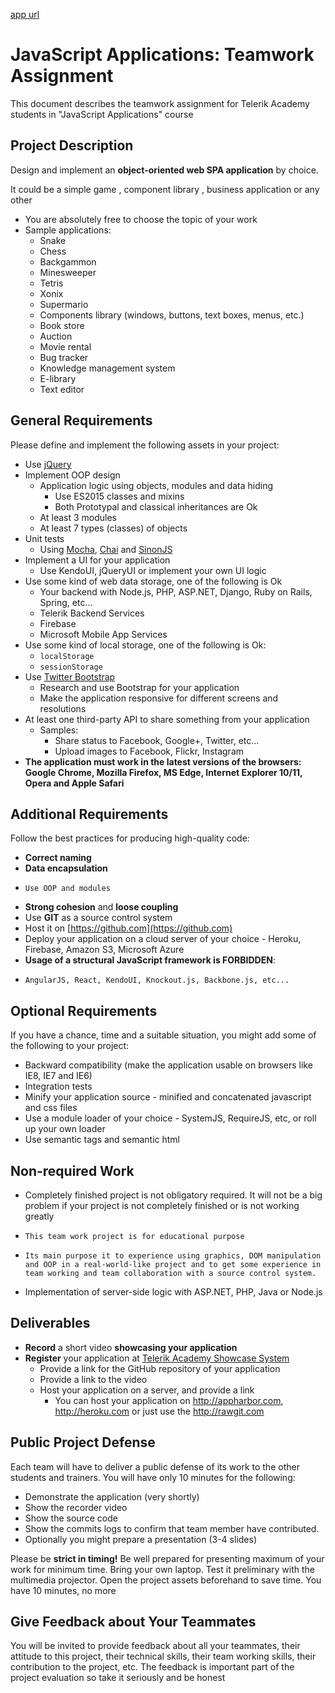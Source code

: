 [app url](https://bansheeproject-7bb5a.firebaseapp.com)

# JavaScript Applications: Teamwork Assignment

This document describes the teamwork assignment for Telerik Academy students in "JavaScript Applications" course

## Project Description

Design and implement an **object-oriented web SPA application** by choice.

It could be a simple game , component library , business application or any other
- You are absolutely free to choose the topic of your work
- Sample applications:
  - Snake
  - Chess
  - Backgammon
  - Minesweeper
  - Tetris
  - Xonix
  - Supermario
  - Components library (windows, buttons, text boxes, menus, etc.)
  - Book store
  - Auction
  - Movie rental
  - Bug tracker
  - Knowledge management system
  - E-library
  - Text editor

## General Requirements
Please define and implement the following assets in your project:
- Use [jQuery](https://jquery.com/)
- Implement OOP design
  - Application logic using objects, modules and data hiding
    - Use ES2015 classes and mixins
    - Both Prototypal and classical inheritances are Ok
  - At least 3 modules
  - At least 7 types (classes) of objects
- Unit tests
  - Using [Mocha](https://mochajs.org/), [Chai](http://chaijs.com/) and [SinonJS](http://sinonjs.org/)
- Implement a UI for your application
  - Use KendoUI, jQueryUI or implement your own UI logic
- Use some kind of web data storage, one of the following is Ok
  - Your backend with Node.js, PHP, ASP.NET, Django, Ruby on Rails, Spring, etc...
  - Telerik Backend Services
  - Firebase
  - Microsoft Mobile App Services
- Use some kind of local storage, one of the following is Ok:
  - `localStorage`
  - `sessionStorage`
- Use [Twitter Bootstrap](https://getbootstrap.com/)
  - Research and use Bootstrap for your application
  - Make the application responsive for different screens and resolutions
- At least one third-party API to share something from your application
  - Samples:
    - Share status to Facebook, Google+, Twitter, etc...
    - Upload images to Facebook, Flickr, Instagram
-   **The application must work in the latest versions of the browsers: Google Chrome, Mozilla Firefox, MS Edge, Internet Explorer 10/11, Opera and Apple Safari**

##  Additional Requirements
Follow the best practices for producing high-quality code:
-   **Correct naming**
-   **Data encapsulation**
  -     Use OOP and modules
-   **Strong cohesion** and **loose coupling**
-   Use **GIT** as a source control system
-   Host it on [https://github.com](https://github.com)
-   Deploy your application on a cloud server of your choice - Heroku, Firebase, Amazon S3, Microsoft Azure
-   **Usage of a structural JavaScript framework is FORBIDDEN**:
  -     AngularJS, React, KendoUI, Knockout.js, Backbone.js, etc...

##  Optional Requirements
If you have a chance, time and a suitable situation, you might add some of the following to your project:
-   Backward compatibility (make the application usable on browsers like IE8, IE7 and IE6)
-   Integration tests
-   Minify your application source - minified and concatenated javascript and css files
-   Use a module loader of your choice - SystemJS, RequireJS, etc, or roll up your own loader
-   Use semantic tags and semantic html

##  Non-required Work
-   Completely finished project is not obligatory required. It will not be a big problem if your project is not completely finished or is not working greatly
  -     This team work project is for educational purpose
  -     Its main purpose it to experience using graphics, DOM manipulation and OOP in a real-world-like project and to get some experience in team working and team collaboration with a source control system.
-   Implementation of server-side logic with ASP.NET, PHP, Java or Node.js

##  Deliverables

- **Record** a short video **showcasing your application**
- **Register** your application at [Telerik Academy Showcase System](http://best.telerikacademy.com)
  - Provide a link for the GitHub repository of your application
  - Provide a link to the video
  - Host your application on a server, and provide a link
    - You can host your application on http://appharbor.com, http://heroku.com or just use the http://rawgit.com

##  Public Project Defense
Each team will have to deliver a public defense of its work to the other students and trainers. You will have only 10 minutes for the following:
- Demonstrate the application (very shortly)
- Show the recorder video
- Show the source code
- Show the commits logs to confirm that team member have contributed.
- Optionally you might prepare a presentation (3-4 slides)

Please be **strict in timing!** Be well prepared for presenting maximum of your work for minimum time. Bring your own laptop. Test it preliminary with the multimedia projector. Open the project assets beforehand to save time. You have 10 minutes, no more

##  Give Feedback about Your Teammates
You will be invited to provide feedback about all your teammates, their attitude to this project, their technical skills, their team working skills, their contribution to the project, etc. The feedback is important part of the project evaluation so take it seriously and be honest